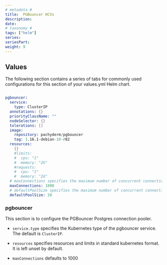 ```yaml
---
# metadata # 
title:  PGBouncer HCVs
description: 
date: 
# taxonomy #
tags: ["helm"]
series:
seriesPart:
weight: 9 
--- 
```


## Values 

The following section contains a series of tabs for commonly used configurations for this section of your values.yml Helm chart. 


```s

pgbouncer:
  service:
    type: ClusterIP
  annotations: {}
  priorityClassName: ""
  nodeSelector: {}
  tolerations: []
  image:
    repository: pachyderm/pgbouncer
    tag: 1.16.1-debian-10-r82
  resources:
    {}
    #limits:
    #  cpu: "1"
    #  memory: "2G"
    #requests:
    #  cpu: "1"
    #  memory: "2G"
  # maxConnections specifies the maximum number of concurrent connections into pgbouncer.
  maxConnections: 1000
  # defaultPoolSize specifies the maximum number of concurrent connections from pgbouncer to the postgresql database.
  defaultPoolSize: 20
```

### pgbouncer

This section is to configure the PGBouncer Postgres connection pooler.

- `service.type` specifies the Kubernetes type of the pgbouncer service. The default is `ClusterIP`.

- `resources` specifies resources and limits in standard kubernetes format. It is left unset by default.

- `maxConnections` defaults to 1000